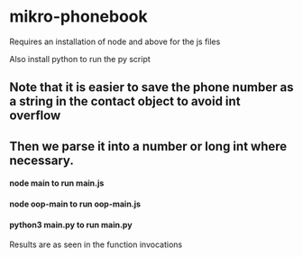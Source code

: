 # mikro-phonebook

Requires an installation of node and above for the js files

Also install python to run the py script

## Note that it is easier to save the phone number as a string in the contact object to avoid int overflow
## Then we parse it into a number or long int where necessary. 

#### node main to run main.js
#### node oop-main to run oop-main.js
#### python3 main.py to run main.py

Results are as seen in the function invocations
